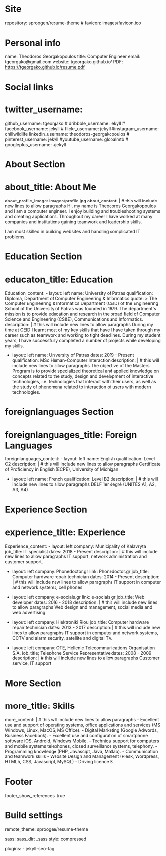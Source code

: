 Site
====

repository: sproogen/resume-theme \# favicon: images/favicon.ico

Personal info
=============

name: Theodoros Georgakopoulos title: Computer Engineer email:
tgeorgako\@gmail.com website: tgeorgako.github.io/ PDF:
https://tgeorgako.github.io/resume.pdf

Social links
============

twitter\_username:
==================

github\_username: tgeorgako \# dribbble\_username: jekyll \#
facebook\_username: jekyll \# flickr\_username: jekyll
\#instagram\_username: chillwildlife linkedin\_username:
theodoros-georgakopoulos \# pinterest\_username: jekyll
\#youtube\_username: globalmtb \# googleplus\_username: +jekyll

About Section
=============

about\_title: About Me
======================

about\_profile\_image: images/profile.jpg about\_content: \| \# this
will include new lines to allow paragraphs Hi, my name is Theodoros
Georgakopoulos and I am a computer engineer. I enjoy building and
troubleshooting systems and creating applications. Throughout my career
I have worked at many companies and institutions gaining teamwork and
leadership skills.

I am most skilled in building websites and handling complicated IT
problems.

Education Section
=================

educaton\_title: Education
==========================

Education\_content: - layout: left name: University of Patras
qualification: Diploma, Department of Computer Engineering & Informatics
quote: \> The Computer Engineering & Informatics Department (CEID) of
the Engineering School of the University of Patras was founded in 1979.
The department's mission is to provide education and research in the
broad field of Computer Science and Engineering (CS&E), Communications
and Informatics. description: \| \# this will include new lines to allow
paragraphs During my time at CEID I learnt most of my key skills that
have I have taken through my career such as teamwork and working to
tight deadlines. During my student years, I have successfully completed
a number of projects while developing my skills.

-   layout: left name: University of Patras dates: 2019 - Present
    qualification: MSc Human-Computer Interaction description: \| \#
    this will include new lines to allow paragraphs The objective of the
    Masters Program is to provide specialized theoretical and applied
    knowledge on concepts related to the study, design and development
    of interactive technologies, i.e. technologies that interact with
    their users, as well as the study of phenomena related to
    interaction of users with modern technologies.

foreignlanguages Section
========================

foreignlanguages\_title: Foreign Languages
==========================================

foreignlanguages\_content: - layout: left name: English qualification:
Level C2 description: \| \# this will include new lines to allow
paragraphs Certificate of Proficiency in English (ECPE), University of
Michigan

-   layout: left name: French qualification: Level B2 description: \| \#
    this will include new lines to allow paragraphs DELF 1er degré
    (UNITES A1, A2, A3, A4)

Experience Section
==================

experience\_title: Experience
=============================

Experience\_content: - layout: left company: Municipality of Kalavryta
job\_title: IT specialist dates: 2018 - Present description: \| \# this
will include new lines to allow paragraphs IT support, network
administration and customer support.

-   layout: left company: Phonedoctor.gr link: Phonedoctor.gr
    job\_title: Computer hardware repair technician dates: 2014 -
    Present description: \| \# this will include new lines to allow
    paragraphs IT support in computer and network systems, cell phones

-   layout: left company: e-socials.gr link: e-socials.gr job\_title:
    Web developer dates: 2016 - 2018 description: \| \# this will
    include new lines to allow paragraphs Web design and management,
    social media and web advertising.

-   layout: left company: Hlektroniki Riou job\_title: Computer hardware
    repair technician dates: 2013 - 2017 description: \| \# this will
    include new lines to allow paragraphs IT support in computer and
    network systems, CCTV and alarm security, satellite and digital TV.

-   layout: left company: OTE, Hellenic Telecommunications Organisation
    S.A. job\_title: Telephone Service Representative dates: 2008 - 2009
    description: \| \# this will include new lines to allow paragraphs
    Customer service, IT support

More Section
============

more\_title: Skills
===================

more\_content: \| \# this will include new lines to allow paragraphs -
Excellent use and support of operating systems, office applications and
services (MS Windows, Linux, MacOS, MS Office). - Digital Marketing
(Google Adwords, Business Facebook). - Excellent use and configuration
of smartphone software iOS, Android, Windows Mobile. - Technical support
for computers and mobile systems telephones, closed surveillance
systems, telephony. - Programming knowledge (PHP, Javascipt, Java,
Matlab). - Communication and teamwork skills - Website Design and
Management (Plesk, Wordpress, HTML5, CSS, Javascript, MySQL) - Driving
licence B

Footer
======

footer\_show\_references: true

Build settings
==============

remote\_theme: sproogen/resume-theme

sass: sass\_dir: \_sass style: compressed

plugins: - jekyll-seo-tag
